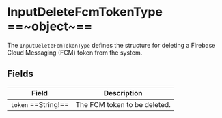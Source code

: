 # InputDeleteFcmTokenType ==~object~==

The `InputDeleteFcmTokenType` defines the structure for deleting a Firebase Cloud Messaging (FCM) token from the system.

## Fields

| Field                     | Description                                      |
|---------------------------|--------------------------------------------------|
| `token` ==String!==       | The FCM token to be deleted.                       |


